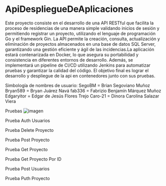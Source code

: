 # ApiDespliegueDeAplicaciones
Este proyecto consiste en el desarrollo de una API RESTful que facilita la proceso de residencias de una manera simple validando inicios de sesión y permitiendo registrar un proyecto, utilizando el lenguaje de programación Go y el framework Gin. La API permite la creación, consulta, actualización y eliminación de proyectos almacenados en una base de datos SQL Server, garantizando una gestión eficiente y ágil de las incidencias.La aplicación estará contenarizada en Docker, lo que asegura su portabilidad y consistencia en diferentes entornos de desarrollo. Además, se implementará un pipeline de CI/CD utilizando Jenkins para automatizar pruebas y garantizar la calidad del código. El objetivo final es lograr el desarrollo y despliegue de la api en contenedores junto con sus pruebas.

Simbología de nombres de usuario:
SegoBM     = Brian Segoviano Muñoz
Bryan589   = Bryan Juárez Navá
fab336     = Fabrizio Benjamín Márquez Muñoz
Edgaryitor = Edgar de Jesús Flores Trejo
Caro-21    = Dinora Carolina Salazar Viera

Pruebas 
![imagen](https://github.com/user-attachments/assets/7a28d232-57db-4cf7-8407-291e6089c3c7)








Prueba Auth Usuarios









Prueba Delete Proyecto












Prueba Post Proyecto













Prueba Get Proyecto










Prueba Get Proyecto Por ID













Prueba Post Usuarios












Prueba Puth Proyecto








